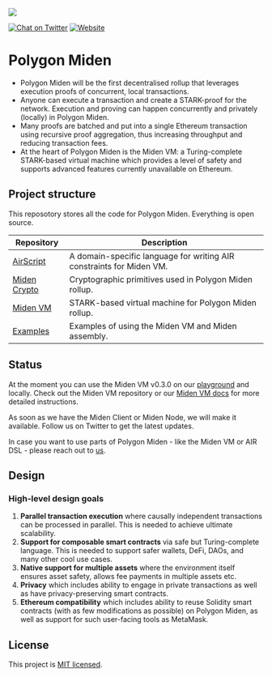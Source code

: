 ![](https://i.imgur.com/PX4WW56.jpg)

[![Chat on Twitter][ico-twitter]][link-twitter] [![Website][ico-website]][link-website]

[ico-twitter]: https://img.shields.io/twitter/url?label=polygonMiden&style=social&url=https%3A%2F%2Ftwitter.com%2F0xpolygonmiden
[ico-website]: https://img.shields.io/static/v1?label=docs&message=PolygonMiden&color=7B3FE4

[link-twitter]: https://twitter.com/0xPolygonMiden
[link-website]: https://wiki.polygon.technology/docs/miden/intro/main

# Polygon Miden
- Polygon Miden will be the first decentralised rollup that leverages execution proofs of concurrent, local transactions.
- Anyone can execute a transaction and create a STARK-proof for the network. Execution and proving can happen concurrently and privately (locally) in Polygon Miden.
- Many proofs are batched and put into a single Ethereum transaction using recursive proof aggregation, thus increasing throughput and reducing transaction fees.
- At the heart of Polygon Miden is the Miden VM: a Turing-complete STARK-based virtual machine which provides a level of safety and supports advanced features currently unavailable on Ethereum.

## Project structure
This reposotory stores all the code for Polygon Miden. Everything is open source. 

| Repository              | Description |
| ----------------------- | ----------- |
| [AirScript](https://github.com/0xPolygonMiden/air-script) | A domain-specific language for writing AIR constraints for Miden VM. |
| [Miden Crypto](https://github.com/0xPolygonMiden/crypto)  | Cryptographic primitives used in Polygon Miden rollup. |
| [Miden VM](https://github.com/0xPolygonMiden/miden-vm)    | STARK-based virtual machine for Polygon Miden rollup. |
| [Examples](https://github.com/0xPolygonMiden/examples)    | Examples of using the Miden VM and Miden assembly. |

## Status
At the moment you can use the Miden VM v0.3.0 on our [playground](https://0xpolygonmiden.github.io/examples/) and locally. Check out the Miden VM repository or our [Miden VM docs](https://wiki.polygon.technology/docs/miden/intro/main) for more detailed instructions.
    
As soon as we have the Miden Client or Miden Node, we will make it available. Follow us on Twitter to get the latest updates.
    
In case you want to use parts of Polygon Miden - like the Miden VM or AIR DSL - please reach out to [us](dschmid@polygon.technology).

## Design    

### High-level design goals
1. **Parallel transaction execution** where causally independent transactions can be processed in parallel. This is needed to achieve ultimate scalability.
2. **Support for composable smart contracts** via safe but Turing-complete language. This is needed to support safer wallets, DeFi, DAOs, and many other cool use cases.
3. **Native support for multiple assets** where the environment itself ensures asset safety, allows fee payments in multiple assets etc.
4. **Privacy** which includes ability to engage in private transactions as well as have privacy-preserving smart contracts.
5. **Ethereum compatibility** which includes ability to reuse Solidity smart contracts (with as few modifications as possible) on Polygon Miden, as well as support for such user-facing tools as MetaMask.
    
## License
This project is [MIT licensed](https://github.com/0xPolygonMiden/.github/blob/main/LICENSE).
